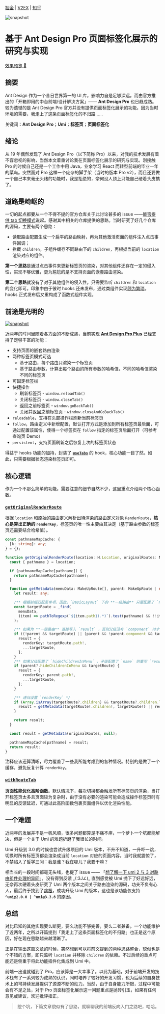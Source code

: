 [掘金](https://juejin.cn/post/6962493943606951966) | [V2EX](https://www.v2ex.com/t/777147) | [知乎](https://zhuanlan.zhihu.com/p/372607549)

![snapshot](https://github.com/theprimone/ant-design-pro-plus/blob/master/static/snapshot.png)

# 基于 Ant Design Pro 页面标签化展示的研究与实现

[效果预览 🚀](https://theprimone.top/ant-design-pro-plus)

## 摘要

Ant Design 作为一个昔日世界第一的 UI 库，影响力自是足够深远。而由官方推出的「开箱即用的中台前端/设计解决方案」—— **Ant Design Pro** 也日趋成熟。较为遗憾的是 Ant Design Pro 官方并没有提供页面标签化展示的功能，因为当时环境的需要，我走上了这条页面标签化的不归路……

关键词：**Ant Design Pro**；**Umi**；**标签页**；**页面标签化**

## 绪论

从 19 年偶然发现了 Ant Design Pro（以下简称 Pro）以来，对我的技术发展有着不容忽视的影响，当然本文着重讨论我在页面标签化展示的研究与实现。刚接触 Pro 的时候自己还是一个工作中用 Java，业余学习 React 而转型前端的毕业一年的菜鸟。突然面对 Pro 这样一个庞杂的脚手架（当时的版本 Pro v2），而且还要做一个自己本来毫无头绪的功能时，我是拒绝的，奈何没人顶上只能自己硬着头皮搞了。

## 道路是崎岖的

一切的起点都要从一个不得不提的官方仓库关于此讨论甚多的 issue ——[能否提供 tab 切换模式](https://github.com/ant-design/ant-design-pro/issues/220)说起。感谢其中相关的仓库提供的思路。当时研究了好几个仓库的源码，主要有两个思路：

- 读取路由配置生成一个扁平的路由映射，再为其他激活页面的组件注入点击事件回调；
- 拦截 `children`，子组件缓存不同路由下的 `children`，再根据当前的 `location` 渲染对应的组件。

**第一个思路**是通过点击事件来更新标签页的渲染，对其他组件还存在一定的侵入性，实现不够优雅，更为尴尬的是不支持页面的嵌套路由渲染。

**第二个思路**就没有了对于其他组件的侵入性，只需要监听 `children` 和 `location` 的变化即可。印象中由于彼时 hooks 还未发布，通过类组件实现[颇为繁琐](https://theprimone.top/2019/07/06/2019-07-06-ant-design-pro-tabs-page-by-route/)。hooks 正式发布后又重构成了函数式组件实现。

## 前途是光明的

[![snapshot](https://github.com/theprimone/ant-design-pro-plus/blob/master/static/snapshot.png)](https://theprimone.top/ant-design-pro-plus)

近两年的时间里随着各方面的不断成熟，当前实现 **[Ant Design Pro Plus](https://github.com/theprimone/ant-design-pro-plus)** 已经支持了足够丰富的功能：

- 支持页面的嵌套路由渲染
- 两种标签页模式可选
  - 基于路由，每个路由只渲染一个标签页
  - 基于路由参数，计算出每个路由的所有参数的哈希值，不同的哈希值渲染不同的标签页
- 可固定标签栏
- 快捷操作
  - 刷新标签页 - `window.reloadTab()`
  - 关闭标签页 - `window.closeTab()`
  - 返回之前标签页 - `window.goBackTab()`
  - 关闭并返回之前标签页 - `window.closeAndGoBackTab()`
- `reloadable`，支持在头部操作栏刷新当前标签页
- `follow`，路由定义中新增配置，默认打开方式是添加到所有标签页最后面，可通过配置该属性，使得一个标签页在 `follow` 指定的标签页后面打开（可参考查询页 Demo）
- `persistent`，支持页面刷新之后恢复上次的标签页状态

得益于 hooks 功能的加持，封装了 **[`useTabs`](https://github.com/theprimone/ant-design-pro-plus/blob/master/src/components/RouteTabs/useTabs.ts#L58)** 的 hook，核心功能一目了然。如此，只需要根据状态渲染标签页即可。

## 核心逻辑

作为一个不那么简单的功能，需要注意的细节自然不少，这里重点介绍两个核心函数。

### [`getOriginalRenderRoute`](https://github.com/theprimone/ant-design-pro-plus/blob/master/src/components/RouteTabs/utils.tsx#L58)

根据 `location` 和原始的路由定义解析出待渲染的路由定义对象 `RenderRoute`，**核心是算出正确的 `renderKey`**，标签页的唯一性主要由其决定（基于路由参数的标签页还需要结合哈希值）。

```ts
const pathnameMapCache: {
  [k: string]: any;
} = {};

function getOriginalRenderRoute(location: H.Location, originalRoutes: MakeUpRoute[]): RenderRoute {
  const { pathname } = location;

  if (pathnameMapCache[pathname]) {
    return pathnameMapCache[pathname];
  }

  function getMetadata(menuData: MakeUpRoute[], parent: MakeUpRoute | null): RenderRoute {
    let result: any;

    /** 根据前缀匹配菜单项，因此，`BasicLayout` 下的 **一级路由** 只要配置了 `name` 属性，总能找到一个 `path` 和 `name` 的组合 */
    const targetRoute = _find(
      menuData,
      (item) => pathToRegexp(`${item.path}(.*)`).test(pathname) && !!item.name,
    );

    /** 如果为 **一级路由** 直接写入 `result` ，否则父级没有 `component` 时才能写入 `result` */
    if ((!parent && targetRoute) || (parent && !parent.component && targetRoute)) {
      result = {
        renderKey: targetRoute.path!,
        ...targetRoute,
      };
    }
    /** 如果父级配置了 `hideChildrenInMenu` ，子级配置了 `name` 则重写 `result` */
    if (parent?.hideChildrenInMenu && targetRoute) {
      result = {
        renderKey: parent.path!,
        ...targetRoute,
      };
    }

    /** 递归设置 `renderKey` */
    if (Array.isArray(targetRoute?.children) && targetRoute?.children.length) {
      result = getMetadata(targetRoute!.children!, targetRoute!) || result;
    }

    return result;
  }

  const result = getMetadata(originalRoutes, null);

  pathnameMapCache[pathname] = result;
  return result;
}
```

注释应该还算清晰，尽力覆盖了一些我所能考虑到的各种情况。特别的是做了一个缓存，避免反复计算 `renderKey`。

### [`withRouteTab`](https://github.com/theprimone/ant-design-pro-plus/blob/master/src/components/RouteTabs/utils.tsx#L219)

**页面性能优化高阶函数**。默认情况下，每次切换都会触发所有标签页的渲染，当打开标签页太多且页面较为复杂时，由于没有必要的渲染可能会造成操作标签页时有明显的反馈延迟，可通过此高阶函数包裹页面组件以优化渲染性能。

## 一个难题

近两年的发展并不是一帆风顺，很多问题都算是不痛不痒，一个萝卜一个坑都能解决，但是一个关于 Umi 的难题折磨了我很长的时间。

Umi 升级到 3.0 的时候也尝试升级项目的 Umi 版本，不升不知道，一升吓一跳，切换时所有标签页都会渲染成当前 `location` 对应的页面内容，当时我就震惊了，不禁陷入了哲学三问：我是谁？我在哪儿？我要干嘛？

相当长的一段时间都毫无头绪，也提了 issue —— 「[想了解一下 umi 2 与 3 对路由组件处理的异同](https://github.com/umijs/umi/issues/4425)」，没有得到反馈 \_(:3J∠)\_ 直到感觉被 Umi 抛下了好远好远，无奈再次硬着头皮研究了 Umi 两个版本之间关于路由渲染的源码，功夫不负有心人，最后终于找到了[病根](https://github.com/umijs/umi/issues/4425#issuecomment-770360267)，成功升级 Umi 的版本，这也是该功能仅支持 **`^umi@2.0.0 | ^umi@3.3.8`** 的原因。

## 总结

对比已知的其他实现要么断更，要么功能不够完善，要么二者兼备。一个功能维护了近两年，之所以开篇提到「我走上了这条页面标签化的不归路」也正是这个原因，好在现在思路越来越清晰了。

正是在输出这篇文章的时候，突然想到可以将前文提到的两种思路整合，貌似也是个不错的方案，即只监听 `location` 并移除 `children` 的依赖。不过后续的重点可能还是侧重于将此功能插件化集成到 Umi 中。

前端一出道就碰到了 Pro，应该算是一大幸事了。以此为基础，对于前端开发的技术栈有了一系列较为成熟的认识，同时培养了较好的开发习惯，也为后续的自身技术上的可持续发展提供了源源不断的动力。当然，由于自身能力所限，过程中可能会有不足之处，对于 Pro 页面标签化展示这一问题重点是抛砖引玉，如果有任何意见或建议，欢迎批评指正。

> 挖个坑，下篇文章貌似有了思路，就聊聊我的前端反向入门之路吧，哈哈。
